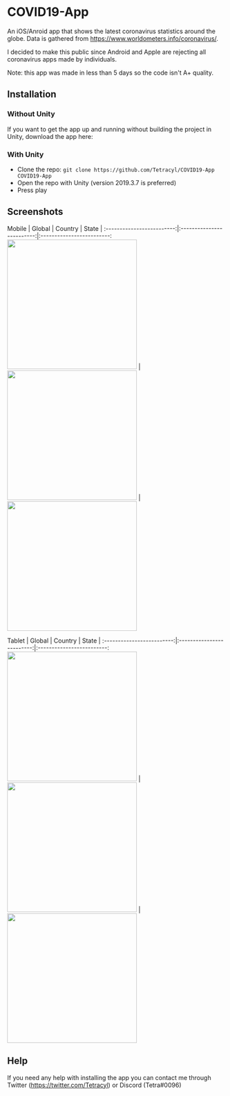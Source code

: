 # COVID19-App
An iOS/Anroid app that shows the latest coronavirus statistics around the globe. Data is gathered from https://www.worldometers.info/coronavirus/.

I decided to make this public since Android and Apple are rejecting all coronavirus apps made by individuals.

Note: this app was made in less than 5 days so the code isn't A+ quality. 

## Installation
### Without Unity
If you want to get the app up and running without building the project in Unity, download the app here:

### With Unity
- Clone the repo: `git clone https://github.com/Tetracyl/COVID19-App COVID19-App`
- Open the repo with Unity (version 2019.3.7 is preferred)
- Press play

## Screenshots

Mobile
| Global             |  Country               |  State |
:-------------------------:|:-------------------------:|:-------------------------:
<img src="https://cdn.discordapp.com/attachments/683420512801914939/697632172428754984/download_1_1242x2688.png" width="300"> | <img src="https://cdn.discordapp.com/attachments/683420512801914939/697632169711108136/download_2_1242x2688.png" width="300"> | <img src="https://cdn.discordapp.com/attachments/683420512801914939/697632172843991090/download_3_1242x2688.png" width="300">

Tablet
| Global             |  Country               |  State |
:-------------------------:|:-------------------------:|:-------------------------:
<img src="https://cdn.discordapp.com/attachments/683420512801914939/697632556811681832/iPad_Pro_3rd_generation_1_1_2048x2732.png" width="300"> | <img src="https://cdn.discordapp.com/attachments/683420512801914939/697632551581384704/download_7.png" width="300"> | <img src="https://cdn.discordapp.com/attachments/683420512801914939/697632556060770324/iPad_Pro_3rd_generation_2_1_2048x2732.png" width="300">

## Help
If you need any help with installing the app you can contact me through Twitter (https://twitter.com/Tetracyl) or Discord (Tetra#0096)
